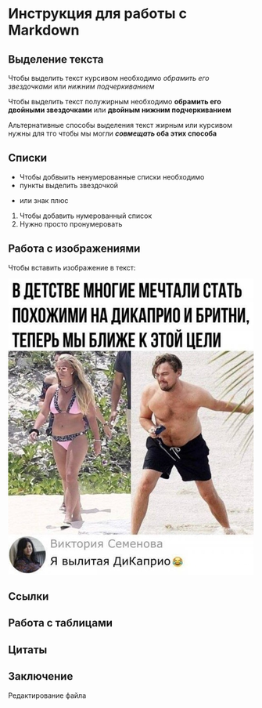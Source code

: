 # Инструкция для работы с Markdown

## Выделение текста

Чтобы выделить текст курсивом необходимо *обрамить его звездочками* или _нижним подчеркиванием_

Чтобы выделить текст полужирным необходимо **обрамить его двойными звездочками** или __двойным нижним подчеркиванием__

Альтернативные способы выделения текст жирным или курсивом нужны для тго чтобы мы могли **_совмещать_ оба этих способа**

## Списки

* Чтобы добвыить ненумерованные списки необходимо 
* пункты выделить звездочкой 
+ или знак плюс

1. Чтобы добавить нумерованный список
2. Нужно просто пронумеровать

## Работа с изображениями

Чтобы вставить изображение в текст:

![Привет это тефтелька](рис.jpg)

## Ссылки

## Работа с таблицами

## Цитаты

## Заключение

Редактирование файла
